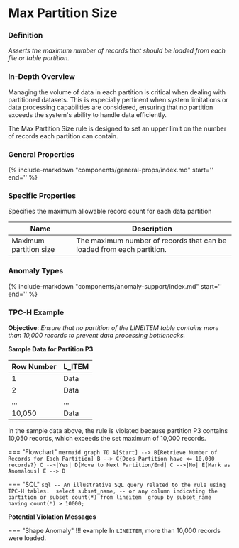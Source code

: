 # Max Partition Size

### Definition

*Asserts the maximum number of records that should be loaded from each file or table partition.*

### In-Depth Overview

Managing the volume of data in each partition is critical when dealing with partitioned datasets. This is especially pertinent when system limitations or data processing capabilities are considered, ensuring that no partition exceeds the system's ability to handle data efficiently.

The Max Partition Size rule is designed to set an upper limit on the number of records each partition can contain.

### General Properties

{%
    include-markdown "components/general-props/index.md"
    start='<!-- coverage-only--start -->'
    end='<!-- coverage-only--end -->'
%}

### Specific Properties

Specifies the maximum allowable record count for each data partition

| Name                              | Description |
|-----------------------------------|-------------|
| <div class="text-primary">Maximum partition size</div> | The maximum number of records that can be loaded from each partition. |

### Anomaly Types

{%
    include-markdown "components/anomaly-support/index.md"
    start='<!-- shape-only--start -->'
    end='<!-- shape-only--end -->'
%}

### TPC-H Example

**Objective**: *Ensure that no partition of the LINEITEM table contains more than 10,000 records to prevent data processing bottlenecks.*

**Sample Data for Partition P3**

| Row Number | L_ITEM |
|------------|--------|
| 1          | Data   |
| 2          | Data   |
| ...        | ...    |
| 10,050     | Data   |

In the sample data above, the rule is violated because partition P3 contains 10,050 records, which exceeds the set maximum of 10,000 records.

=== "Flowchart"
    ```mermaid
    graph TD
    A[Start] --> B[Retrieve Number of Records for Each Partition]
    B --> C{Does Partition have <= 10,000 records?}
    C -->|Yes| D[Move to Next Partition/End]
    C -->|No| E[Mark as Anomalous]
    E --> D
    ```

=== "SQL"
    ```sql
    -- An illustrative SQL query related to the rule using TPC-H tables. 
    select
        subset_name, -- or any column indicating the partition or subset
        count(*)
    from lineitem 
    group by subset_name
    having count(*) > 10000;
    ```

**Potential Violation Messages**

=== "Shape Anomaly"
    !!! example
        In `LINEITEM`, more than 10,000 records were loaded.
